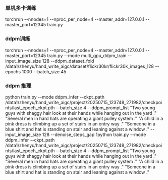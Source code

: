 ### 单机多卡训练

torchrun --nnodes=1 --nproc_per_node=4 --master_addr=127.0.0.1 --master_port=12345 train.py

### ddpm训练

torchrun --nnodes=1 --nproc_per_node=4 --master_addr=127.0.0.1 --master_port=12345 train.py --mode multi_gpu_ddpm_train --input_image_size 128 --ddpm_dataset_fold /data1/zhenyu/hand_write_aigc/dataset/flickr30kr/flickr30k_images_128 --epochs 1000 --batch_size 45

### ddpm 推理

python train.py --mode ddpm_infer --ckpt_path /data1/zhenyu/hand_write_aigc/project/20250715_123748_271982/checkpoints/last_epoch_ckpt.pth --batch_size 4 --ddpm_prompt_list "Two young guys with shaggy hair look at their hands while hanging out in the yard ." "Several men in hard hats are operating a giant pulley system ." "A child in a pink dress is climbing up a set of stairs in an entry way ." "Someone in a blue shirt and hat is standing on stair and leaning against a window ." --input_image_size 128 --denoise_steps_gap 1python train.py --mode ddpm_infer --ckpt_path /data1/zhenyu/hand_write_aigc/project/20250715_123748_271982/checkpoints/last_epoch_ckpt.pth --batch_size 4 --ddpm_prompt_list "Two young guys with shaggy hair look at their hands while hanging out in the yard ." "Several men in hard hats are operating a giant pulley system ." "A child in a pink dress is climbing up a set of stairs in an entry way ." "Someone in a blue shirt and hat is standing on stair and leaning against a window ."

